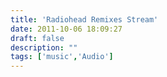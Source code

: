 ```yaml
---
title: 'Radiohead Remixes Stream'
date: 2011-10-06 18:09:27
draft: false
description: ""
tags: ['music','Audio']
---
```



